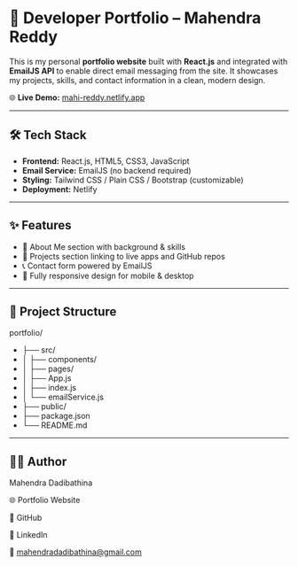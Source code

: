# 💼 Developer Portfolio – Mahendra Reddy

This is my personal **portfolio website** built with **React.js** and integrated with **EmailJS API** to enable direct email messaging from the site. It showcases my projects, skills, and contact information in a clean, modern design.

🌐 **Live Demo:** [mahi-reddy.netlify.app](https://mahi-reddy.netlify.app/)

---

## 🛠️ Tech Stack

- **Frontend:** React.js, HTML5, CSS3, JavaScript
- **Email Service:** EmailJS (no backend required)
- **Styling:** Tailwind CSS / Plain CSS / Bootstrap (customizable)
- **Deployment:** Netlify

---

## ✨ Features

- 💼 About Me section with background & skills
- 🧠 Projects section linking to live apps and GitHub repos
- 📞 Contact form powered by EmailJS
- 📱 Fully responsive design for mobile & desktop


---

## 🧾 Project Structure

portfolio/
- ├── src/
- │   ├── components/
- │   ├── pages/
- │   ├── App.js
- │   ├── index.js
- │   └── emailService.js
- ├── public/
- ├── package.json
- └── README.md

---

## 👨‍💻 Author
Mahendra Dadibathina

🌐 Portfolio Website

🐙 GitHub

💼 LinkedIn

📧 mahendradadibathina@gmail.com


